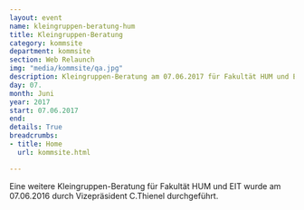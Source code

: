 ```yaml
---
layout: event
name: kleingruppen-beratung-hum
title: Kleingruppen-Beratung
category: kommsite
department: kommsite
section: Web Relaunch
img: "media/kommsite/qa.jpg"
description: Kleingruppen-Beratung am 07.06.2017 für Fakultät HUM und EIT
day: 07.
month: Juni
year: 2017
start: 07.06.2017
end: 
details: True
breadcrumbs:
- title: Home
  url: kommsite.html

---
```


Eine weitere Kleingruppen-Beratung für Fakultät HUM und EIT wurde am 07.06.2016 durch Vizepräsident C.Thienel durchgeführt.